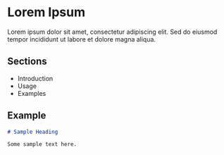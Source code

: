 # Lorem Ipsum

Lorem ipsum dolor sit amet, consectetur adipiscing elit. Sed do eiusmod tempor incididunt ut labore et dolore magna aliqua.

## Sections

- Introduction
- Usage
- Examples

## Example

```markdown
# Sample Heading

Some sample text here.
```